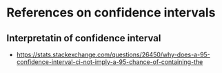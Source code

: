 # References on confidence intervals

## Interpretatin of confidence interval

- https://stats.stackexchange.com/questions/26450/why-does-a-95-confidence-interval-ci-not-imply-a-95-chance-of-containing-the
